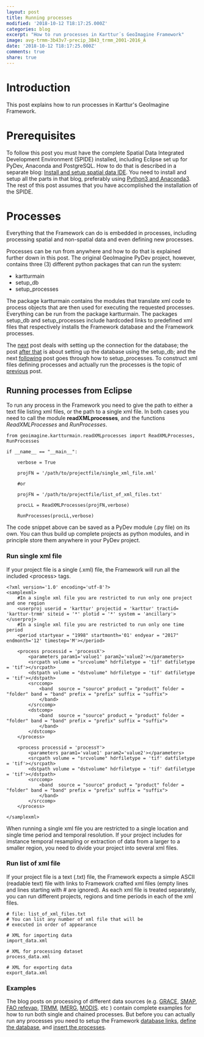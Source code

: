 ```yaml
---
layout: post
title: Running processes
modified: '2018-10-12 T18:17:25.000Z'
categories: blog
excerpt: "How to run processes in Karttur´s GeoImagine Framework"
image: avg-trmm-3b43v7-precip_3B43_trmm_2001-2016_A
date: '2018-10-12 T18:17:25.000Z'
comments: true
share: true
---
```


# Introduction

This post explains how to run processes in Karttur's GeoImagine Framework.

# Prerequisites

To follow this post you must have the complete Spatial Data Integrated Development Environment (SPIDE) installed, including <span class='app'>Eclipse</span> set up for PyDev, <span class='app'>Anaconda</span> and <span class='app'>PostgreSQL</span>. How to do that is described in a separate blog: [Install and setup spatial data IDE](https://karttur.github.io/setup-ide/). You need to install and setup all the parts in that blog, preferably using [Python3 and Anaconda3](https://karttur.github.io/setup-ide/blog/python3-upgrade/). The rest of this post assumes that you have accomplished the installation of the SPIDE.

# Processes

Everything that the Framework can do is embedded in processes, including processing spatial and non-spatial data and even defining new processes.

Processes can be run from anywhere and how to do that is explained further down in this post. The original GeoImagine PyDev project, however, contains three (3) different python packages that can run the system:

- kartturmain
- setup_db
- setup_processes

The package <span class='package'>kartturmain</span> contains the modules that translate xml code to process objects that are then used for executing the requested processes. Everything can be run from the package <span class='package'>kartturmain</span>. The packages <span class='package'>setup_db</span> and <span class='package'>setup_processes</span> include hardcoded links to predefined xml files that respectively installs the Framework database and the Framework processes.

The [next](../blog-setup-dblink/) post deals with setting up the connection for the database; the post [after that](../blog-setup-db) is about setting up the database using the <span class='package'>setup_db</span>; and the next [following](../blog-setup-processes/) post goes through how to <span class='package'>setup_processes</span>. To construct xml files defining processes and actually run the processes is the topic of [previous](../blog-xml/) post.

## Running processes from Eclipse

To run any process in the Framework you need to give the path to either a text file listing xml files, or the path to a single xml file. In both cases you need to call the module **readXMLprocesses**, and the functions *ReadXMLProcesses* and *RunProcesses*.

```
from geoimagine.kartturmain.readXMLprocesses import ReadXMLProcesses, RunProcesses

if __name__ == "__main__":

    verbose = True

    projFN = '/path/to/projectfile/single_xml_file.xml'

    #or

    projFN = '/path/to/projectfile/list_of_xml_files.txt'

    procLL = ReadXMLProcesses(projFN,verbose)

    RunProcesses(procLL,verbose)
```

The code snippet above can be saved as a PyDev module (<span class='file'>.py</span> file) on its own. You can thus build up complete projects as python modules, and in principle store them anywhere in your PyDev project.

### Run single xml file

If your project file is a single (<span class='file'>.xml</span>) file, the Framework will run all the included \<process\> tags.

```
<?xml version='1.0' encoding='utf-8'?>
<samplexml>
	#In a single xml file you are restricted to run only one project and one region
	<userproj userid = 'karttur' projectid = 'karttur' tractid= 'karttur-trmm' siteid = '*' plotid = '*' system = 'ancillary'></userproj>
	#In a single xml file you are restricted to run only one time period
	<period startyear = "1998" startmonth='01' endyear = "2017" endmonth='12' timestep='M'></period>

	<process processid = 'processX'>
		<parameters param1='value1' param2='value2'></parameters>
		<srcpath volume = "srcvolume" hdrfiletype = 'tif' datfiletype = 'tif'></srcpath>
		<dstpath volume = "dstvolume" hdrfiletype = 'tif' datfiletype = 'tif'></dstpath>
		<srccomp>
			<band  source = "source" product = "product" folder = "folder" band = "band" prefix = "prefix" suffix = "suffix">
			</band>
		</srccomp>
		<dstcomp>
			<band  source = "source" product = "product" folder = "folder" band = "band" prefix = "prefix" suffix = "suffix">
			</band>
		</dstcomp>
	</process>

	<process processid = 'processY'>
		<parameters param1='value1' param2='value2'></parameters>
		<srcpath volume = "srcvolume" hdrfiletype = 'tif' datfiletype = 'tif'></srcpath>
		<dstpath volume = "dstvolume" hdrfiletype = 'tif' datfiletype = 'tif'></dstpath>
		<srccomp>
			<band  source = "source" product = "product" folder = "folder" band = "band" prefix = "prefix" suffix = "suffix">
			</band>
		</srccomp>
	</process>

</samplexml>
```

When running a single xml file you are restricted to a single location and single time period and temporal resolution. If your project includes for imstance temporal resampling or extraction of data from a larger to a smaller region, you need to divide your project into several xml files.

### Run list of xml file

If your project file is a text (<span class='file'>.txt</span>) file, the Framework expects a simple ASCII (readable text) file with links to Framework crafted xml files (empty lines and lines starting with # are ignored). As each xml file is treated separately, you can run different projects, regions and time periods in each of the xml files.

```
# file: list_of_xml_files.txt
# You can list any number of xml file that will be
# executed in order of appearance

# XML for importing data
import_data.xml

# XML for processing dataset
process_data.xml

# XML for exporting data
export_data.xml
```

### Examples

The blog posts on processing of different data sources (e.g. [GRACE](../blog-GRACE/), [SMAP](../blog-SMAP), [FAO refevap](../blog-FAO-refevap), [TRMM](../blog-TRMM), [IMERG](../blog-IMERG/), [MODIS](../blog-MODIS). etc ) contain complete examples for how to run both single and chained processes. But before you can actually run any processes you need to setup the Framework [database links](../blog-setup-dblink), [define the database](blog-setup-db), and [insert the processes](../blog-setup-processes).
